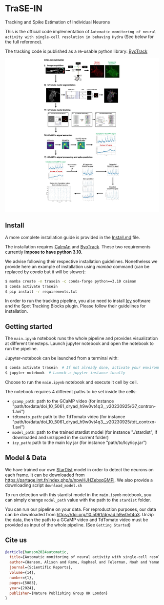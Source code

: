 # TraSE-IN

Tracking and Spike Estimation of Individual Neurons

This is the official code implementation of `Automatic monitoring of neural activity with single-cell resolution in behaving Hydra` (See below for the full reference).

The tracking code is published as a re-usable python library: [ByoTrack](https://github.com/raphaelreme/byotrack)

![pipeline](pipeline.jpeg)

## Install

A more complete installation guide is provided in the [Install.md](https://github.com/raphaelreme/trase-in/blob/main/Install.md) file.

The installation requires [CaImAn](https://github.com/flatironinstitute/CaImAn) and [ByoTrack](https://github.com/raphaelreme/byotrack). These two requirements currently **impose to have python 3.10.**

We advise following their respective installation guidelines. Nonetheless we provide here an example of installation using *mamba* command (can be replaced by *conda* but it will be slower):

```bash
$ mamba create -n trasein -c conda-forge python==3.10 caiman
$ conda activate trasein
$ pip install -r requirements.txt
```

In order to run the tracking pipeline, you also need to install [Icy](https://icy.bioimageanalysis.org/) software and the Spot Tracking Blocks plugin. Please follow their guidelines for installation.

## Getting started

The `main.ipynb` notebook runs the whole pipeline and provides visualization at different timesteps. Launch jupyter notebook and open the notebook to run the pipeline.

Jupyter-notebook can be launched from a terminal with:
```bash
$ conda activate trasein  # If not already done, activate your environment with conda/mamba
$ jupyter-notebook  # Launch a jupyter instance locally
```

Choose to run the `main.ipynb` notebook and execute it cell by cell.

The notebook requires 4 different paths to be set inside the cells:
- `gcamp_path`: path to the GCaMP video (for instance "path/to/data/doi_10_5061_dryad_h9w0vt4q3__v20230925/G7_contrxn-1.avi")
- `tdtomato_path`: path to the TdTomato video (for instance "path/to/data/doi_10_5061_dryad_h9w0vt4q3__v20230925/tdt_contrxn-1.avi")
- `model_path`: path to the trained stardist model (for instance "./stardist", if downloaded and unzipped in the current folder)
- `icy_path`: path to the main Icy jar (for instance "path/to/Icy/icy.jar")

## Model & Data

We have trained our own [StarDist](https://github.com/stardist/stardist) model in order to detect the neurons on each frame.
It can be downloaded from https://partage.imt.fr/index.php/s/npwHJHZebxqGMPi. We also provide a downloading script `download_model.sh`

To run detection with this stardist model in the `main.ipynb` notebook, you can simply change `model_path` value with the path to the `stardist` folder.

You can run our pipeline on your data. For reproduction purposes, our data can be downloaded from https://doi.org/10.5061/dryad.h9w0vt4q3. Unzip the data, then the path to a GCaMP video and TdTomato video must be provided as input of the whole pipeline. (See `Getting Started`)


## Cite us

```bibtex
@article{hanson2024automatic,
  title={Automatic monitoring of neural activity with single-cell resolution in behaving Hydra},
  author={Hanson, Alison and Reme, Raphael and Telerman, Noah and Yamamoto, Wataru and Olivo-Marin, Jean-Christophe and Lagache, Thibault and Yuste, Rafael},
  journal={Scientific Reports},
  volume={14},
  number={1},
  pages={5083},
  year={2024},
  publisher={Nature Publishing Group UK London}
}
```